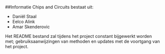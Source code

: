 ##Informatie
Chips and Circuits bestaat uit:

- Daniël Staal
- Eelco Alink
- Amar Skenderovic   

Het README bestand zal tijdens het project constant bijgewerkt worden met; gebruiksaanwijzingen van methoden en updates met de voortgang van het project. 
